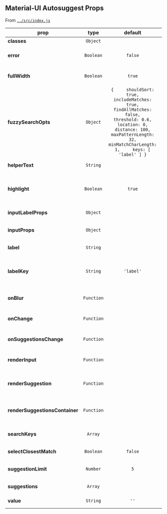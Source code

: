## Material-UI Autosuggest Props
From [`../src/index.js`](../src/index.js)

prop | type | default | required | description
---- | :----: | :-------: | :--------: | -----------
**classes** | `Object` |  | ✔ | 
**error** | `Boolean` | `false` |  | Whether or not the input should have error stylings
**fullWidth** | `Boolean` | `true` |  | Whether or not the input should be rendered at full width
**fuzzySearchOpts** | `Object` | `{     shouldSort: true,     includeMatches: true,     findAllMatches: false,     threshold: 0.6,     location: 0,     distance: 100,     maxPatternLength: 32,     minMatchCharLength: 1,     keys: [ 'label' ] }` |  | @see http://fusejs.io/#live-demo
**helperText** | `String` |  |  | The helper text of the input element
**highlight** | `Boolean` | `true` |  | Whether or not to highlight the search matches when rendering suggestions
**inputLabelProps** | `Object` |  |  | Additional props for the inputLabel
**inputProps** | `Object` |  |  | Addition inputProps for the input component
**label** | `String` |  |  | The label for the rendered component
**labelKey** | `String` | `'label'` |  | The key of the `suggestion` object to use a a label when rendering a suggestion
**onBlur** | `Function` |  |  | The function to call when the input element blurs
**onChange** | `Function` |  | ✔ | The function to call when the value is changed
**onSuggestionsChange** | `Function` |  |  | A function to call when suggestions are changed
**renderInput** | `Function` |  |  | A custom function for rendering the input component
**renderSuggestion** | `Function` |  |  | A custom function for rendering an individual suggestion element
**renderSuggestionsContainer** | `Function` |  |  | A custom function for rendering the suggestion containing element
**searchKeys** | `Array` |  | ✔ | The object keys to search in the suggestions array
**selectClosestMatch** | `Boolean` | `false` |  | Select the closest match onBlur
**suggestionLimit** | `Number` | `5` |  | The number of suggestions to render
**suggestions** | `Array` |  | ✔ | The array of suggestions
**value** | `String` | `''` |  | The value of the input
